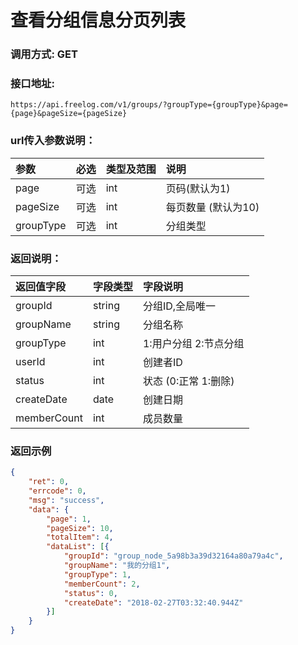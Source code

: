 # 查看分组信息分页列表


### 调用方式: GET

### 接口地址:

```
https://api.freelog.com/v1/groups/?groupType={groupType}&page={page}&pageSize={pageSize}
```

### url传入参数说明：

| 参数 | 必选 | 类型及范围 | 说明 |
| :--- | :--- | :--- | :--- |
|page|可选|int|页码(默认为1)
|pageSize|可选|int|每页数量 (默认为10)
|groupType|可选|int|分组类型 |


### 返回说明：

| 返回值字段 | 字段类型 | 字段说明 |
| :--- | :--- | :--- |
| groupId | string | 分组ID,全局唯一 |
| groupName | string | 分组名称 |
| groupType| int | 1:用户分组 2:节点分组|
| userId | int | 创建者ID |
| status | int | 状态 (0:正常 1:删除) |
| createDate | date | 创建日期 |
| memberCount | int | 成员数量 |


### 返回示例

```json
{
	"ret": 0,
	"errcode": 0,
	"msg": "success",
	"data": {
		"page": 1,
		"pageSize": 10,
		"totalItem": 4,
		"dataList": [{
			"groupId": "group_node_5a98b3a39d32164a80a79a4c",
			"groupName": "我的分组1",
			"groupType": 1,
			"memberCount": 2,
			"status": 0,
			"createDate": "2018-02-27T03:32:40.944Z"
		}]
	}
}
```
